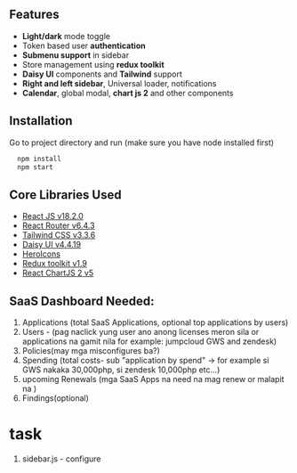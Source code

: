 
## Features

- **Light/dark** mode toggle
- Token based user **authentication**
- **Submenu support** in sidebar
- Store management using **redux toolkit**
- **Daisy UI** components and **Tailwind** support
- **Right and left sidebar**, Universal loader, notifications
- **Calendar**, global modal, **chart js 2**  and other components


## Installation

Go to project directory and run (make sure you have node installed first)

```bash
  npm install
  npm start
```
    
## Core Libraries Used

- [React JS v18.2.0](https://reactjs.org/)
- [React Router v6.4.3](https://reactrouter.com/en/main)
- [Tailwind CSS v3.3.6](https://tailwindcss.com/)
- [Daisy UI v4.4.19](https://daisyui.com/)
- [HeroIcons](https://heroicons.com/)
- [Redux toolkit v1.9](https://redux-toolkit.js.org/)
- [React ChartJS 2 v5](https://react-chartjs-2.js.org/)

## SaaS Dashboard Needed:

1. Applications (total SaaS Applications, optional top applications by users)
2. Users - (pag naclick yung user ano anong licenses meron sila or applications na gamit nila for example: jumpcloud GWS and zendesk)
3. Policies(may mga misconfigures ba?)
4. Spending (total costs- sub "application by spend" -> for example si GWS nakaka 30,000php, si zendesk 10,000php etc...)
5. upcoming Renewals (mga SaaS Apps na need na mag renew or malapit na )
6. Findings(optional)



# task

1. sidebar.js - configure

